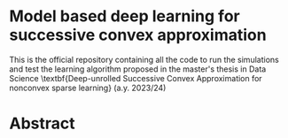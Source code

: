 # Model based deep learning for successive convex approximation 
This is the official repository containing all the code to run the simulations and test the learning algorithm proposed in the master's thesis in Data Science \textbf{Deep-unrolled Successive Convex Approximation for
nonconvex sparse learning} (a.y. 2023/24)

# Abstract
